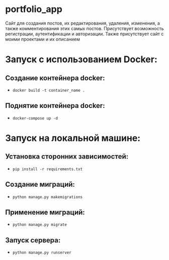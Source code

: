 # portfolio_app

Сайт для создания постов, их редактирования, удаления, изменения, а также комментирования этих самых постов.
Присутствует возможность регистрации, аутентификации и авторизации. Также присутствует сайт с моими проектами и их
описанием

# Запуск с использованием Docker:

## Создание контейнера docker:

* ```docker build -t container_name .```

## Поднятие контейнера docker:

* ```docker-compose up -d```

# Запуск на локальной машине:

## Установка сторонних зависимостей:

* ```pip install -r requirements.txt```

## Создание миграций:

* ```python manage.py makemigrations```

## Применение миграций:

* ```python manage.py migrate```

## Запуск сервера:

* ```python manage.py runserver```
